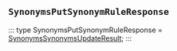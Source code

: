 ## `SynonymsPutSynonymRuleResponse`
:::
type SynonymsPutSynonymRuleResponse = [SynonymsSynonymsUpdateResult](./SynonymsSynonymsUpdateResult.md);
:::
